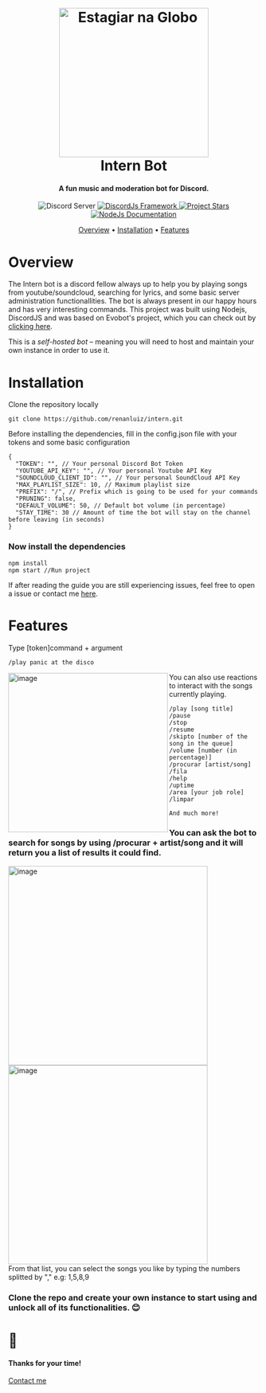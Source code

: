 <h1 align="center">
  <br>
  <img height="300px" src="https://i2.wp.com/www.vidadetrainee.com/wp-content/uploads/programa-estagiar-globo.gif?resize=730%2C730&ssl=1" alt="Estagiar na Globo">
  <br>
  Intern Bot
  <br>
</h1>

<h4 align="center">A fun music and moderation bot for Discord.</h4>

<p align="center">
     <img alt="Discord Server" src="https://img.shields.io/discord/766689500985688084">
  <a href="https://discord.js.org/#/">
    <img alt="DiscordJs Framework" src="https://img.shields.io/badge/DiscordJS-v12.5-blue">
  </a>
  <a href="https://github.com/renanluiz/intern/stargazers">
    <img src="https://img.shields.io/github/stars/renanluiz/intern?color=yellow" alt="Project Stars">
  </a>
    <a href="https://nodejs.org/dist/latest-v14.x/docs/api/">
    <img src="https://img.shields.io/badge/NodeJs-v14-brightgreen" alt="NodeJs Documentation">
  </a>
</p>

<p align="center">
  <a href="#overview">Overview</a>
  •
  <a href="#installation">Installation</a>
  •
  <a href="#features">Features</a>
</p>

# Overview

The Intern bot is a discord fellow always up to help you by playing songs from youtube/soundcloud, searching for lyrics, and some basic server administration functionallities.
The bot is always present in our happy hours and has very interesting commands. This project was built using Nodejs, DiscordJS and was based on Evobot's project, 
which you can check out by <a href="https://github.com/eritislami/evobot">clicking here</a>.

This is a *self-hosted bot* – meaning you will need to host and maintain your own instance in order to use it.

# Installation
Clone the repository locally

```
git clone https://github.com/renanluiz/intern.git
```

Before installing the dependencies, fill in the config.json file with your tokens and some basic configuration

```
{
  "TOKEN": "", // Your personal Discord Bot Token
  "YOUTUBE_API_KEY": "", // Your personal Youtube API Key
  "SOUNDCLOUD_CLIENT_ID": "", // Your personal SoundCloud API Key 
  "MAX_PLAYLIST_SIZE": 10, // Maximum playlist size
  "PREFIX": "/", // Prefix which is going to be used for your commands
  "PRUNING": false,
  "DEFAULT_VOLUME": 50, // Default bot volume (in percentage)
  "STAY_TIME": 30 // Amount of time the bot will stay on the channel before leaving (in seconds)
}

```
<h3>Now install the dependencies</h3>

```
npm install
npm start //Run project
```

If after reading the guide you are still experiencing issues, feel free to open a issue or contact me
[here](mailto:renansouzaoliveira10@gmail.com).

# Features
Type [token]command + argument 
```
/play panic at the disco
```
<div align-text="center">
<a href="https://ibb.co/8bYPK2Z"><img src="https://i.ibb.co/QkDYbnw/image.png" alt="image" height="320px" align="left" ></a>
You can also use reactions to interact with the songs currently playing.

```
/play [song title]
/pause
/stop
/resume
/skipto [number of the song in the queue]
/volume [number (in percentage)]
/procurar [artist/song]
/fila
/help
/uptime
/area [your job role]
/limpar

And much more! 
```

 </div>
 
<h3> You can ask the bot to search for songs by using /procurar + artist/song and it will return you a list of results it could find.</h3>
<a href="https://imgbb.com/"><img src="https://i.ibb.co/QKcQ4JK/image.png" alt="image" height="400px" border="0"></a>
<a href="https://ibb.co/W5fM9ds"><img src="https://i.ibb.co/dMDV937/image.png" alt="image" height="400px" border="0"></a> 
<br>
From that list, you can select the songs you like by typing the numbers splitted by "," e.g: 1,5,8,9

### Clone the repo and create your own instance to start using and unlock all of its functionalities. 😊

# 🤖

#### Thanks for your time!
[Contact me](mailto:renansouzaoliveira10@gmail.com)
